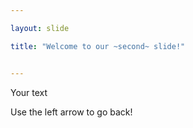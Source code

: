 ```yaml
---

layout: slide

title: "Welcome to our ~second~ slide!"


---
```


Your text

Use the left arrow to go back!
